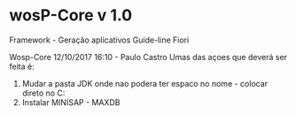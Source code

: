 # wosP-Core v 1.0
Framework - Geração aplicativos Guide-line Fiori

Wosp-Core 12/10/2017 16:10 - Paulo Castro
Umas das açoes que deverá ser feita é:
1. Mudar a pasta JDK onde nao podera ter espaco no nome - colocar direto no C:
2. Instalar MINISAP - MAXDB   
